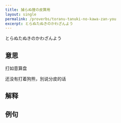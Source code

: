 ```yaml
---
title: 捕らぬ狸の皮算用
layout: single
permalink: /proverbs/toranu-tanuki-no-kawa-zan-you
excerpt: とらぬたぬきのかわざんよう
---
```


とらぬたぬきのかわざんよう

## 意思

打如意算盘

还没有打着狗熊，別说分皮的话

## 解释

## 例句

